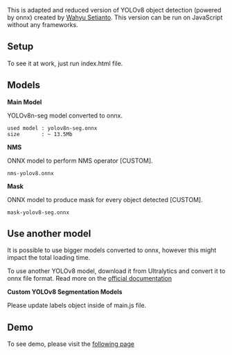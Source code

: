This is adapted and reduced version of YOLOv8 object detection (powered by onnx) created by <a href="https://github.com/Hyuto/yolov8-seg-onnxruntime-web">Wahyu Setianto</a>. This version can be run on JavaScript without any frameworks.

## Setup
To see it at work, just run index.html file. 

## Models

**Main Model**

YOLOv8n-seg model converted to onnx.

```
used model : yolov8n-seg.onnx
size       : ~ 13.5Mb
```

**NMS**

ONNX model to perform NMS operator [CUSTOM].

```
nms-yolov8.onnx
```

**Mask**

ONNX model to produce mask for every object detected [CUSTOM].

```
mask-yolov8-seg.onnx
```

## Use another model

It is possible to use bigger models converted to onnx, however this might impact the total loading time.

To use another YOLOv8 model, download it from Ultralytics and convert it to onnx file format. Read more on the [official documentation](https://docs.ultralytics.com/tasks/segmentation/#export)

**Custom YOLOv8 Segmentation Models**

Please update labels object inside of main.js file.


## Demo
To see demo, please visit the <a href="https://yolov8-segmentation.glitch.me/">following page</a>
